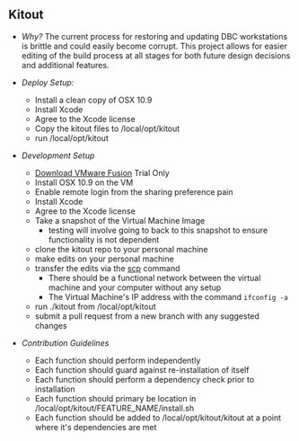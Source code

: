 Kitout
----
* *Why?* The current process for restoring and updating DBC workstations is brittle and could easily become corrupt.  This project allows for easier editing of the build process at all stages for both future design decisions and additional features.

* *Deploy Setup:*
  * Install a clean copy of OSX 10.9
  * Install Xcode
  * Agree to the Xcode license
  * Copy the kitout files to /local/opt/kitout
  * run /local/opt/kitout

* *Development Setup*
  * [Download VMware Fusion](http://www.vmware.com/products/fusion/) Trial Only
  * Install OSX 10.9 on the VM
  * Enable remote login from the sharing preference pain
  * Install Xcode
  * Agree to the Xcode license
  * Take a snapshot of the Virtual Machine Image
    * testing will involve going to back to this snapshot to ensure functionality is not dependent
  * clone the kitout repo to your personal machine
  * make edits on your personal machine
  * transfer the edits via the [scp](http://linux.die.net/man/1/scp) command
    * There should be a functional network between the virtual machine and your computer without any setup
    * The Virtual Machine's IP address with the command `ifconfig -a`
  * run ./kitout from /local/opt/kitout
  * submit a pull request from a new branch with any suggested changes

* *Contribution Guidelines*
  * Each function should perform independently
  * Each function should guard against re-installation of itself
  * Each function should perform a dependency check prior to installation
  * Each function should primary be location in /local/opt/kitout/FEATURE_NAME/install.sh
  * Each function should be added to /local/opt/kitout/kitout at a point where it's dependencies are met